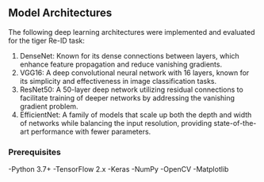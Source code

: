 ## Model Architectures
The following deep learning architectures were implemented and evaluated for the tiger Re-ID task:

1) DenseNet: Known for its dense connections between layers, which enhance feature propagation and reduce vanishing gradients.
2) VGG16: A deep convolutional neural network with 16 layers, known for its simplicity and effectiveness in image classification tasks.
3) ResNet50: A 50-layer deep network utilizing residual connections to facilitate training of deeper networks by addressing the vanishing gradient problem.
4) EfficientNet: A family of models that scale up both the depth and width of networks while balancing the input resolution, providing state-of-the-art performance with fewer parameters.

### Prerequisites
-Python 3.7+
-TensorFlow 2.x
-Keras
-NumPy
-OpenCV
-Matplotlib
